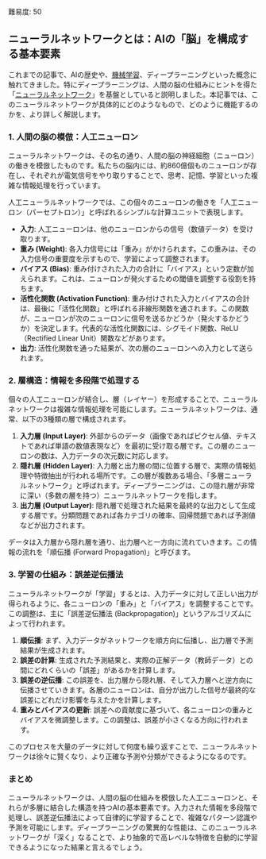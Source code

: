 難易度: 50

## ニューラルネットワークとは：AIの「脳」を構成する基本要素

これまでの記事で、AIの歴史や、<a href="01_AI基礎/02_機械学習.md"><abbr title="コンピュータがデータから自動的に学習し、データの背景にあるルールやパターンを発見する技術">機械学習</abbr></a>、ディープラーニングといった概念に触れてきました。特にディープラーニングは、人間の脳の仕組みにヒントを得た「<a href="04_用語解説/01_ニューラルネットワーク.md"><abbr title="人間の脳の神経細胞のネットワークを模倣したコンピュータモデル">ニューラルネットワーク</abbr></a>」を基盤としていると説明しました。本記事では、このニューラルネットワークが具体的にどのようなもので、どのように機能するのかを、より詳しく解説します。

### 1. 人間の脳の模倣：人工ニューロン

ニューラルネットワークは、その名の通り、人間の脳の神経細胞（ニューロン）の働きを模倣したものです。私たちの脳内には、約860億個ものニューロンが存在し、それぞれが電気信号をやり取りすることで、思考、記憶、学習といった複雑な情報処理を行っています。

人工ニューラルネットワークでは、この個々のニューロンの働きを「人工ニューロン（パーセプトロン）」と呼ばれるシンプルな計算ユニットで表現します。

*   **入力**: 人工ニューロンは、他のニューロンからの信号（数値データ）を受け取ります。
*   **重み (Weight)**: 各入力信号には「重み」がかけられます。この重みは、その入力信号の重要度を示すもので、学習によって調整されます。
*   **バイアス (Bias)**: 重み付けされた入力の合計に「バイアス」という定数が加えられます。これは、ニューロンが発火するための閾値を調整する役割を持ちます。
*   **活性化関数 (Activation Function)**: 重み付けされた入力とバイアスの合計は、最後に「活性化関数」と呼ばれる非線形関数を通されます。この関数が、ニューロンが次のニューロンに信号を送るかどうか（発火するかどうか）を決定します。代表的な活性化関数には、シグモイド関数、ReLU（Rectified Linear Unit）関数などがあります。
*   **出力**: 活性化関数を通った結果が、次の層のニューロンへの入力として送られます。

### 2. 層構造：情報を多段階で処理する

個々の人工ニューロンが結合し、層（レイヤー）を形成することで、ニューラルネットワークは複雑な情報処理を可能にします。ニューラルネットワークは、通常、以下の3種類の層で構成されます。

1.  **入力層 (Input Layer)**: 外部からのデータ（画像であればピクセル値、テキストであれば単語の数値表現など）を最初に受け取る層です。この層のニューロンの数は、入力データの次元数に対応します。
2.  **隠れ層 (Hidden Layer)**: 入力層と出力層の間に位置する層で、実際の情報処理や特徴抽出が行われる場所です。この層が複数ある場合、「多層ニューラルネットワーク」と呼ばれます。ディープラーニングは、この隠れ層が非常に深い（多数の層を持つ）ニューラルネットワークを指します。
3.  **出力層 (Output Layer)**: 隠れ層で処理された結果を最終的な出力として生成する層です。分類問題であれば各カテゴリの確率、回帰問題であれば予測値などが出力されます。

データは入力層から隠れ層を通り、出力層へと一方向に流れていきます。この情報の流れを「順伝播 (Forward Propagation)」と呼びます。

### 3. 学習の仕組み：誤差逆伝播法

ニューラルネットワークが「学習」するとは、入力データに対して正しい出力が得られるように、各ニューロンの「重み」と「バイアス」を調整することです。この調整は、主に「誤差逆伝播法 (Backpropagation)」というアルゴリズムによって行われます。

1.  **順伝播**: まず、入力データがネットワークを順方向に伝播し、出力層で予測結果が生成されます。
2.  **誤差の計算**: 生成された予測結果と、実際の正解データ（教師データ）との間にどれくらいの「誤差」があるかを計算します。
3.  **誤差の逆伝播**: この誤差を、出力層から隠れ層、そして入力層へと逆方向に伝播させていきます。各層のニューロンは、自分が出力した信号が最終的な誤差にどれだけ影響を与えたかを計算します。
4.  **重みとバイアスの更新**: 誤差への貢献度に基づいて、各ニューロンの重みとバイアスを微調整します。この調整は、誤差が小さくなる方向に行われます。

このプロセスを大量のデータに対して何度も繰り返すことで、ニューラルネットワークは徐々に賢くなり、より正確な予測や分類ができるようになるのです。

### まとめ

ニューラルネットワークは、人間の脳の仕組みを模倣した人工ニューロンと、それらが多層に結合した構造を持つAIの基本要素です。入力された情報を多段階で処理し、誤差逆伝播法によって自律的に学習することで、複雑なパターン認識や予測を可能にします。ディープラーニングの驚異的な性能は、このニューラルネットワークが「深く」なることで、より抽象的で高レベルな特徴を自動的に学習できるようになった結果と言えるでしょう。